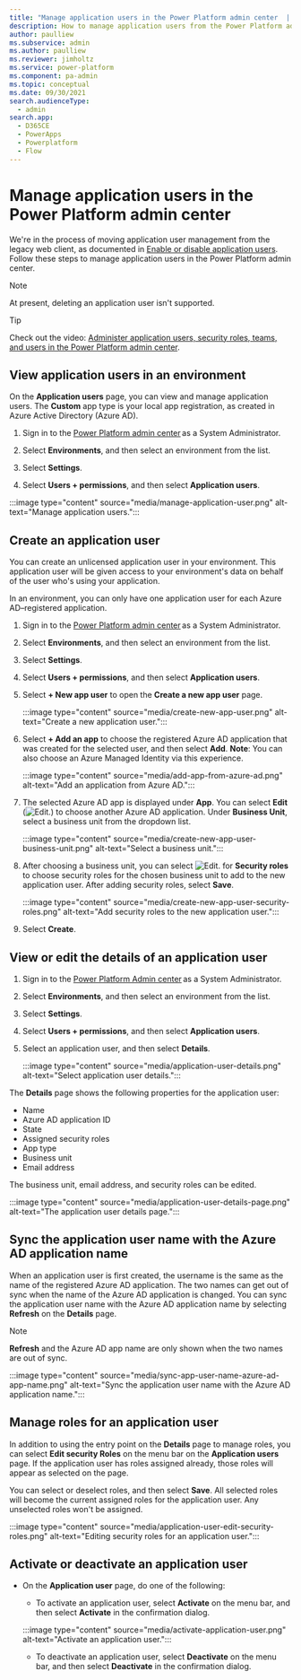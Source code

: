 ```yaml
---
title: "Manage application users in the Power Platform admin center  | MicrosoftDocs"
description: How to manage application users from the Power Platform admin center  
author: paulliew
ms.subservice: admin
ms.author: paulliew
ms.reviewer: jimholtz
ms.service: power-platform
ms.component: pa-admin
ms.topic: conceptual
ms.date: 09/30/2021
search.audienceType: 
  - admin
search.app:
  - D365CE
  - PowerApps
  - Powerplatform
  - Flow
---
```

# Manage application users in the Power Platform admin center

We're in the process of moving application user management from the legacy web client, as documented in [Enable or disable application users](create-users.md#enable-or-disable-user-accounts). Follow these steps to manage application users in the Power Platform admin center.

> [!NOTE]
> At present, deleting an application user isn't supported.

> [!TIP]
> Check out the video: [Administer application users, security roles, teams, and users in the Power Platform admin center](https://www.microsoft.com/videoplayer/embed/RWJBr8).

## View application users in an environment 

On the **Application users** page, you can view and manage application users. The **Custom** app type is your local app registration, as created in Azure Active Directory (Azure AD).

1. Sign in to the [Power Platform admin center](https://admin.powerplatform.microsoft.com) as a System Administrator. 

2. Select **Environments**, and then select an environment from the list.

3. Select **Settings**.

4. Select **Users + permissions**, and then select **Application users**.

:::image type="content" source="media/manage-application-user.png" alt-text="Manage application users.":::

## Create an application user 

You can create an unlicensed application user in your environment. This application user will be given access to your environment's data on behalf of the user who's using your application. 

In an environment, you can only have one application user for each Azure AD&ndash;registered application.   

1. Sign in to the [Power Platform admin center](https://admin.powerplatform.microsoft.com) as a System Administrator. 

2. Select **Environments**, and then select an environment from the list.

3. Select **Settings**.

4. Select **Users + permissions**, and then select **Application users**.

5. Select **+ New app user** to open the **Create a new app user** page.

   :::image type="content" source="media/create-new-app-user.png" alt-text="Create a new application user.":::

6. Select **+ Add an app** to choose the registered Azure AD application that was created for the selected user, and then select **Add**. **Note**: You can also choose an Azure Managed Identity via this experience.

   :::image type="content" source="media/add-app-from-azure-ad.png" alt-text="Add an application from Azure AD.":::

7. The selected Azure AD app is displayed under **App**. You can select **Edit** (![Edit.](media/edit-button.png)) to choose another Azure AD application. Under **Business Unit**, select a business unit from the dropdown list.  

   :::image type="content" source="media/create-new-app-user-business-unit.png" alt-text="Select a business unit.":::

8. After choosing a business unit, you can select ![Edit.](media/edit-button.png) for **Security roles** to choose security roles for the chosen business unit to add to the new application user. After adding security roles, select **Save**.

   :::image type="content" source="media/create-new-app-user-security-roles.png" alt-text="Add security roles to the new application user.":::

9. Select **Create**.

## View or edit the details of an application user 

1. Sign in to the [Power Platform Admin center](https://admin.powerplatform.microsoft.com) as a System Administrator. 

2. Select **Environments**, and then select an environment from the list.

3. Select **Settings**.

4. Select **Users + permissions**, and then select **Application users**.

5. Select an application user, and then select **Details**.

   :::image type="content" source="media/application-user-details.png" alt-text="Select application user details.":::

The **Details** page shows the following properties for the application user: 

- Name 
- Azure AD application ID
- State
- Assigned security roles 
- App type 
- Business unit
- Email address 
 
The business unit, email address, and security roles can be edited.

:::image type="content" source="media/application-user-details-page.png" alt-text="The application user details page.":::

## Sync the application user name with the Azure AD application name  

When an application user is first created, the username is the same as the name of the registered Azure AD application. The two names can get out of sync when the name of the Azure AD application is changed. You can sync the application user name with the Azure AD application name by selecting **Refresh** on the **Details** page. 

> [!NOTE]
> **Refresh** and the Azure AD app name are only shown when the two names are out of sync. 

:::image type="content" source="media/sync-app-user-name-azure-ad-app-name.png" alt-text="Sync the application user name with the Azure AD application name.":::

## Manage roles for an application user 

In addition to using the entry point on the **Details** page<!--note from editor: To match the reference in line 102 and in most places in the repo.--> to manage roles, you can select **Edit security Roles** on the menu bar on the **Application users** page. If the application user has roles assigned already, those roles will appear as selected on the page.

You can select or deselect roles, and then select **Save**.  All selected roles will become the current assigned roles for the application user. Any unselected roles won't be assigned.

:::image type="content" source="media/application-user-edit-security-roles.png" alt-text="Editing security roles for an application user.":::

## Activate or deactivate an application user 

- On the **Application user** page, do one of the following:

  - To activate an application user, select **Activate** on the menu bar, and then select **Activate** in the confirmation dialog.  

   :::image type="content" source="media/activate-application-user.png" alt-text="Activate an application user."::: 

  - To deactivate an application user, select **Deactivate** on the menu bar, and then select **Deactivate** in the confirmation dialog.  
